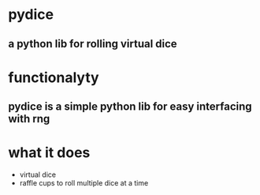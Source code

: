# pydice
a python lib for rolling virtual dice
---
# functionalyty
pydice is a simple python lib for easy interfacing with rng
---
# what it does
* virtual dice
* raffle cups to roll multiple dice at a time

